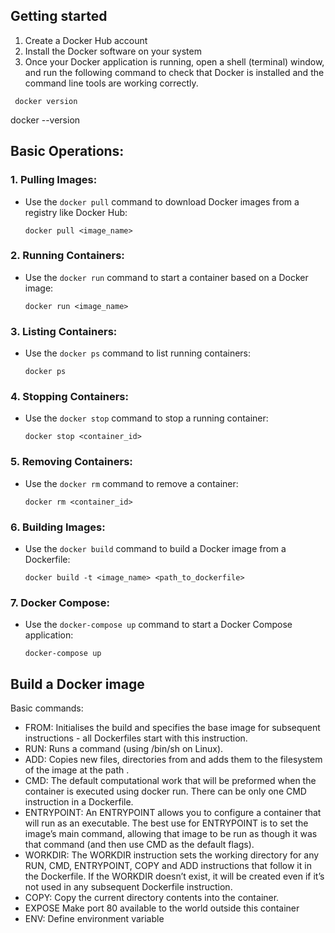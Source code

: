 ## Getting started
1. Create a Docker Hub account
2. Install the Docker software on your system
3. Once your Docker application is running, open a shell (terminal) window, and run the following command to check that Docker is installed and the command line tools are working correctly.

```
 docker version
 ```

docker --version

## Basic Operations:

### 1. Pulling Images:
   - Use the `docker pull` command to download Docker images from a registry like Docker Hub:
     ```
     docker pull <image_name>
     ```

### 2. Running Containers:
   - Use the `docker run` command to start a container based on a Docker image:
     ```
     docker run <image_name>
     ```

### 3. Listing Containers:
   - Use the `docker ps` command to list running containers:
     ```
     docker ps
     ```

### 4. Stopping Containers:
   - Use the `docker stop` command to stop a running container:
     ```
     docker stop <container_id>
     ```

### 5. Removing Containers:
   - Use the `docker rm` command to remove a container:
     ```
     docker rm <container_id>
     ```

### 6. Building Images:
   - Use the `docker build` command to build a Docker image from a Dockerfile:
     ```
     docker build -t <image_name> <path_to_dockerfile>
     ```

### 7. Docker Compose:
   - Use the `docker-compose up` command to start a Docker Compose application:
     ```
     docker-compose up
     ```

## Build a Docker image
Basic commands:
- FROM: Initialises the build and specifies the base image for subsequent instructions - all Dockerfiles start with this instruction.
- RUN: Runs a command (using /bin/sh on Linux).
- ADD: Copies new files, directories from and adds them to the filesystem of the image at the path .
- CMD: The default computational work that will be preformed when the container is executed using docker run. There can be only one CMD instruction in a Dockerfile.
- ENTRYPOINT: An ENTRYPOINT allows you to configure a container that will run as an executable. The best use for ENTRYPOINT is to set the image’s main command, allowing that image to be run as though it was that command (and then use CMD as the default flags).
- WORKDIR: The WORKDIR instruction sets the working directory for any RUN, CMD, ENTRYPOINT, COPY and ADD instructions that follow it in the Dockerfile. If the WORKDIR doesn’t exist, it will be created even if it’s not used in any subsequent Dockerfile instruction.
- COPY: Copy the current directory contents into the container.
- EXPOSE Make port 80 available to the world outside this container
- ENV: Define environment variable

